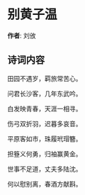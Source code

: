# 别黄子温

**作者**: 刘攽

## 诗词内容

田园不遇岁，羁旅常苦心。

问君长沙客，几年东武吟。

白发映青春，天涯一相寻。

伤弓双折羽，迟暮多哀音。

平原客如市，珠履玳瑁簪。

担簦义何勇，归袖赢黄金。

世事不足道，丈夫多陆沈。

何以慰别离，春酒方献斟。

